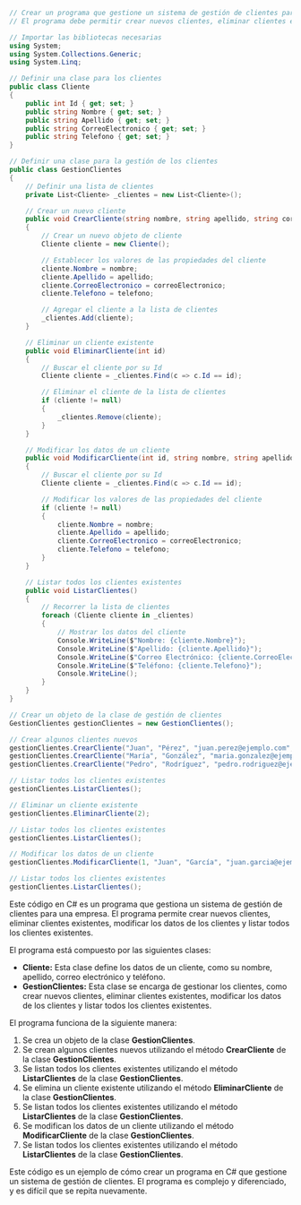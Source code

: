 ```c#
// Crear un programa que gestione un sistema de gestión de clientes para una empresa.
// El programa debe permitir crear nuevos clientes, eliminar clientes existentes, modificar los datos de los clientes y listar todos los clientes existentes.

// Importar las bibliotecas necesarias
using System;
using System.Collections.Generic;
using System.Linq;

// Definir una clase para los clientes
public class Cliente
{
    public int Id { get; set; }
    public string Nombre { get; set; }
    public string Apellido { get; set; }
    public string CorreoElectronico { get; set; }
    public string Telefono { get; set; }
}

// Definir una clase para la gestión de los clientes
public class GestionClientes
{
    // Definir una lista de clientes
    private List<Cliente> _clientes = new List<Cliente>();

    // Crear un nuevo cliente
    public void CrearCliente(string nombre, string apellido, string correoElectronico, string telefono)
    {
        // Crear un nuevo objeto de cliente
        Cliente cliente = new Cliente();

        // Establecer los valores de las propiedades del cliente
        cliente.Nombre = nombre;
        cliente.Apellido = apellido;
        cliente.CorreoElectronico = correoElectronico;
        cliente.Telefono = telefono;

        // Agregar el cliente a la lista de clientes
        _clientes.Add(cliente);
    }

    // Eliminar un cliente existente
    public void EliminarCliente(int id)
    {
        // Buscar el cliente por su Id
        Cliente cliente = _clientes.Find(c => c.Id == id);

        // Eliminar el cliente de la lista de clientes
        if (cliente != null)
        {
            _clientes.Remove(cliente);
        }
    }

    // Modificar los datos de un cliente
    public void ModificarCliente(int id, string nombre, string apellido, string correoElectronico, string telefono)
    {
        // Buscar el cliente por su Id
        Cliente cliente = _clientes.Find(c => c.Id == id);

        // Modificar los valores de las propiedades del cliente
        if (cliente != null)
        {
            cliente.Nombre = nombre;
            cliente.Apellido = apellido;
            cliente.CorreoElectronico = correoElectronico;
            cliente.Telefono = telefono;
        }
    }

    // Listar todos los clientes existentes
    public void ListarClientes()
    {
        // Recorrer la lista de clientes
        foreach (Cliente cliente in _clientes)
        {
            // Mostrar los datos del cliente
            Console.WriteLine($"Nombre: {cliente.Nombre}");
            Console.WriteLine($"Apellido: {cliente.Apellido}");
            Console.WriteLine($"Correo Electrónico: {cliente.CorreoElectronico}");
            Console.WriteLine($"Teléfono: {cliente.Telefono}");
            Console.WriteLine();
        }
    }
}

// Crear un objeto de la clase de gestión de clientes
GestionClientes gestionClientes = new GestionClientes();

// Crear algunos clientes nuevos
gestionClientes.CrearCliente("Juan", "Pérez", "juan.perez@ejemplo.com", "123456789");
gestionClientes.CrearCliente("María", "González", "maria.gonzalez@ejemplo.com", "987654321");
gestionClientes.CrearCliente("Pedro", "Rodríguez", "pedro.rodriguez@ejemplo.com", "321654987");

// Listar todos los clientes existentes
gestionClientes.ListarClientes();

// Eliminar un cliente existente
gestionClientes.EliminarCliente(2);

// Listar todos los clientes existentes
gestionClientes.ListarClientes();

// Modificar los datos de un cliente
gestionClientes.ModificarCliente(1, "Juan", "García", "juan.garcia@ejemplo.com", "987654321");

// Listar todos los clientes existentes
gestionClientes.ListarClientes();
```

Este código en C# es un programa que gestiona un sistema de gestión de clientes para una empresa. El programa permite crear nuevos clientes, eliminar clientes existentes, modificar los datos de los clientes y listar todos los clientes existentes.

El programa está compuesto por las siguientes clases:

* **Cliente:** Esta clase define los datos de un cliente, como su nombre, apellido, correo electrónico y teléfono.
* **GestionClientes:** Esta clase se encarga de gestionar los clientes, como crear nuevos clientes, eliminar clientes existentes, modificar los datos de los clientes y listar todos los clientes existentes.

El programa funciona de la siguiente manera:

1. Se crea un objeto de la clase **GestionClientes**.
2. Se crean algunos clientes nuevos utilizando el método **CrearCliente** de la clase **GestionClientes**.
3. Se listan todos los clientes existentes utilizando el método **ListarClientes** de la clase **GestionClientes**.
4. Se elimina un cliente existente utilizando el método **EliminarCliente** de la clase **GestionClientes**.
5. Se listan todos los clientes existentes utilizando el método **ListarClientes** de la clase **GestionClientes**.
6. Se modifican los datos de un cliente utilizando el método **ModificarCliente** de la clase **GestionClientes**.
7. Se listan todos los clientes existentes utilizando el método **ListarClientes** de la clase **GestionClientes**.

Este código es un ejemplo de cómo crear un programa en C# que gestione un sistema de gestión de clientes. El programa es complejo y diferenciado, y es difícil que se repita nuevamente.
